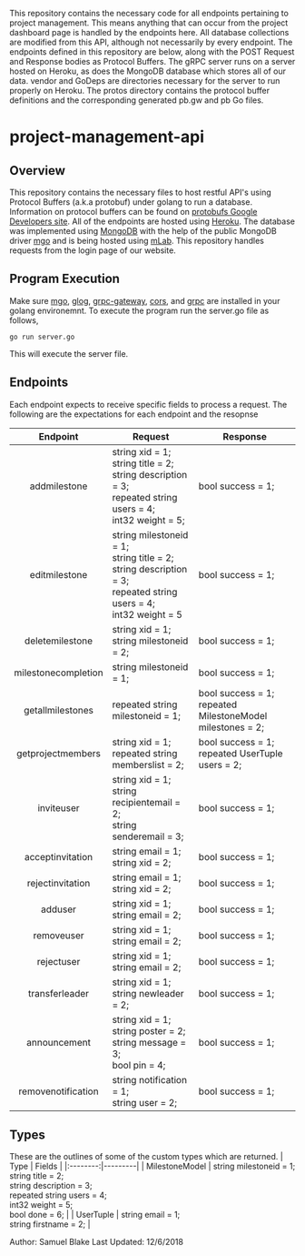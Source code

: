 This repository contains the necessary code for all endpoints pertaining to project management. This means anything that can occur from the project dashboard page is handled by the endpoints here. All database collections are modified from this API, although not necessarily by every endpoint. The endpoints defined in this repository are below, along with the POST Request and Response bodies as Protocol Buffers. The gRPC server runs on a server hosted on Heroku, as does the MongoDB database which stores all of our data. vendor and GoDeps are directories necessary for the server to run properly on Heroku. The protos directory contains the protocol buffer definitions and the corresponding generated pb.gw and pb Go files. 

# project-management-api

## Overview ##
This repository contains the necessary files to host restful API's using Protocol Buffers (a.k.a protobuf) under golang to run a database. Information on protocol buffers
can be found on [protobufs Google Developers site](https://developers.google.com/protocol-buffers/docs/proto3).
All of the endpoints are hosted using [Heroku](https://www.heroku.com). The database was implemented using [MongoDB](https://mongodb.com)
with the help of the public MongoDB driver [mgo](https://github.com/globalsign/mgo) and is being hosted using [mLab](https://mlab.com).
This repository handles requests from the login page of our website.

## Program Execution ##
Make sure [mgo](https://github.com/globalsign/mgo), [glog](https://github.com/golang/glog), [grpc-gateway](https://github.com/grpc-ecosystem/grpc-gateway), 
[cors](https://github.com/rs/cors), and [grpc](https://godoc.org/google.golang.org/grpc) are installed in your golang environemnt. To execute the program 
run the server.go file as follows,

	go run server.go

This will execute the server file.

## Endpoints ##
Each endpoint expects to receive specific fields to process a request. The following are the expectations for each endpoint and the resopnse

| Endpoint | Request | Response |
|:--------:|---------|----------|
| addmilestone   | string xid = 1;<br>string title = 2;<br>string description = 3;<br>repeated string users = 4;<br>int32 weight = 5; | bool success = 1; |
| editmilestone    | string milestoneid = 1;<br>string title = 2;<br>string description = 3;<br>repeated string users = 4;<br>int32 weight = 5| bool success = 1;|
| deletemilestone | string xid = 1;<br>string milestoneid = 2; | bool success = 1; |
| milestonecompletion | string milestoneid = 1; | bool success = 1; |
| getallmilestones | repeated string milestoneid = 1; | bool success = 1;<br>repeated MilestoneModel milestones = 2;|
| getprojectmembers | string xid = 1;<br>repeated string memberslist = 2; | bool success = 1;<br>repeated UserTuple users = 2;|
| inviteuser | string xid = 1;<br>string recipientemail = 2;<br>string senderemail = 3; | bool success = 1; |
| acceptinvitation | string email = 1;<br>string xid = 2; | bool success = 1; |
| rejectinvitation | string email = 1;<br>string xid = 2; | bool success = 1; |
| adduser | string xid = 1;<br>string email = 2; | bool success = 1; |
| removeuser | string xid = 1;<br>string email = 2; | bool success = 1; |
| rejectuser | string xid = 1;<br>string email = 2; | bool success = 1; |
| transferleader | string xid = 1;<br>string newleader = 2; | bool success = 1; |
| announcement | string xid = 1;<br>string poster = 2;<br>string message = 3;<br>bool pin = 4; | bool success = 1; |
| removenotification | string notification = 1;<br>string user = 2; | bool success = 1; |

## Types ##
These are the outlines of some of the custom types which are returned.
| Type | Fields |
|:--------:|---------|
| MilestoneModel   | string milestoneid = 1;<br>string title = 2;<br>string description = 3;<br>repeated string users = 4;<br>int32 weight = 5;<br>bool done = 6; |
| UserTuple   | string email = 1;<br>string firstname = 2; |


Author: Samuel Blake
Last Updated: 12/6/2018
